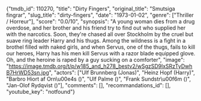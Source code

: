 {"tmdb_id": 110270, "title": "Dirty Fingers", "original_title": "Smutsiga fingrar", "slug_title": "dirty-fingers", "date": "1973-01-02", "genre": ["Thriller / Horreur"], "score": "0.0/10", "synopsis": "A young woman dies from a drug overdose, and her brother and his friend try to find out who supplied her with the narcotics. Soon, they're chased all over Stockholm by the cruel but suave ring leader Harry and his thugs. Among the wildness is a fight in a brothel filled with naked girls, and when Servus, one of the thugs, fails to kill our heroes, Harry has his men kill Servus with a razor blade equipped glove. Oh, and the heroine is raped by a guy sucking on a comforter", "image": "https://image.tmdb.org/t/p/w185_and_h278_bestv2/wSgzSD9lxSRzTyDwhB7HrWD53sn.jpg", "actors": ["Ulf Brunnberg (Jonas)", "Heinz Hopf (Harry)", "Barbro Hiort af Orn\u00e4s ()", "Ulf Palme ()", "Frank Sundstr\u00f6m ()", "Jan-Olof Rydqvist ()"], "comments": [], "recommandations_id": [], "youtube_key": "notfound"}
